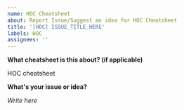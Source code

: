 ```yaml
---
name: HOC Cheatsheet
about: Report Issue/Suggest an idea for HOC Cheatsheet
title: '[HOC] ISSUE_TITLE_HERE'
labels: HOC
assignees: ''
---
```


**What cheatsheet is this about? (if applicable)**

HOC cheatsheet

**What's your issue or idea?**

_Write here_
